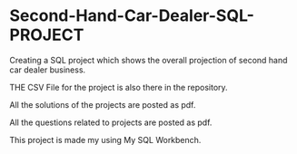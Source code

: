 # Second-Hand-Car-Dealer-SQL-PROJECT

Creating a SQL project which shows the overall projection of second hand car dealer business.

THE CSV File for the project is also there in the repository.

All the solutions of the projects are posted as pdf.

All the questions related to projects are posted as pdf.

This project is made my using My SQL Workbench.

